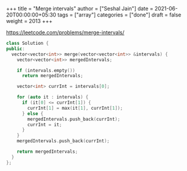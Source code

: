 +++
title = "Merge intervals"
author = ["Seshal Jain"]
date = 2021-06-20T00:00:00+05:30
tags = ["array"]
categories = ["done"]
draft = false
weight = 2013
+++

<https://leetcode.com/problems/merge-intervals/>

```cpp
class Solution {
public:
  vector<vector<int>> merge(vector<vector<int>> &intervals) {
    vector<vector<int>> mergedIntervals;

    if (intervals.empty())
      return mergedIntervals;

    vector<int> currInt = intervals[0];

    for (auto it : intervals) {
      if (it[0] <= currInt[1]) {
        currInt[1] = max(it[1], currInt[1]);
      } else {
        mergedIntervals.push_back(currInt);
        currInt = it;
      }
    }
    mergedIntervals.push_back(currInt);

    return mergedIntervals;
  }
};
```
